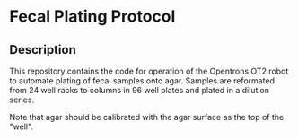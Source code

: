 # Fecal Plating Protocol

## Description
This repository contains the code for operation of the Opentrons OT2 robot to automate plating of fecal samples onto agar. Samples are reformated from 24 well racks to columns in 96 well plates and plated in a dilution series. 

Note that agar should be calibrated with the agar surface as the top of the "well". 